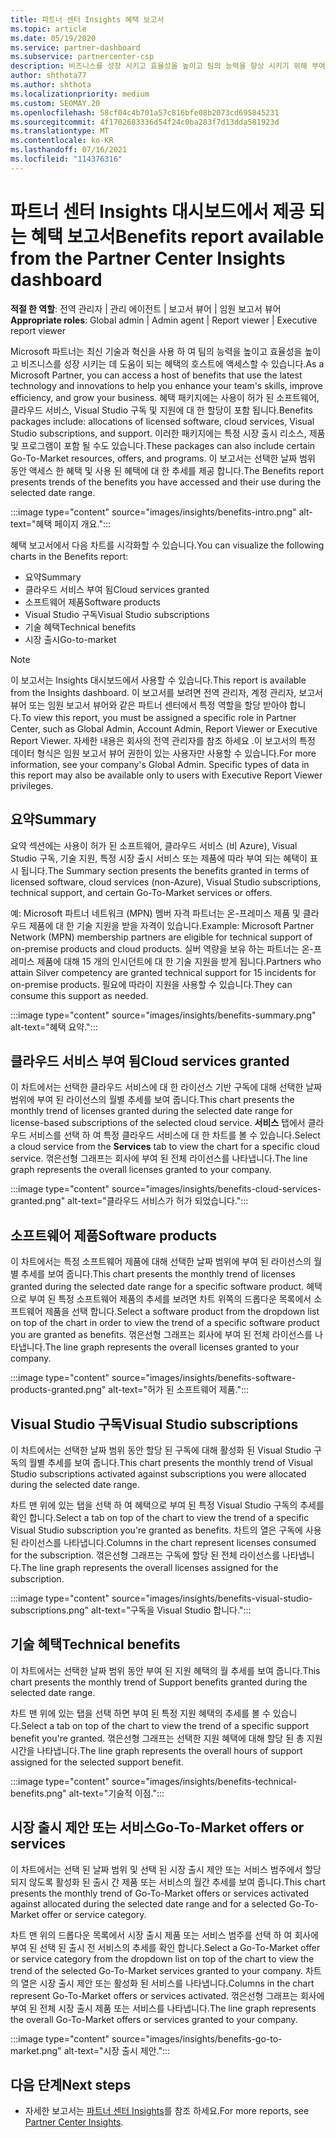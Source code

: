 ```yaml
---
title: 파트너 센터 Insights 혜택 보고서
ms.topic: article
ms.date: 05/19/2020
ms.service: partner-dashboard
ms.subservice: partnercenter-csp
description: 비즈니스를 성장 시키고 효율성을 높이고 팀의 능력을 향상 시키기 위해 부여 된 Microsoft 파트너 혜택의 유형을 확인 하세요.
author: shthota77
ms.author: shthota
ms.localizationpriority: medium
ms.custom: SEOMAY.20
ms.openlocfilehash: 58cf04c4b701a57c816bfe08b2073cd695845231
ms.sourcegitcommit: 4f1702683336d54f24c0ba283f7d13dda581923d
ms.translationtype: MT
ms.contentlocale: ko-KR
ms.lasthandoff: 07/16/2021
ms.locfileid: "114376316"
---
```

# <a name="benefits-report-available-from-the-partner-center-insights-dashboard"></a><span data-ttu-id="cd98c-103">파트너 센터 Insights 대시보드에서 제공 되는 혜택 보고서</span><span class="sxs-lookup"><span data-stu-id="cd98c-103">Benefits report available from the Partner Center Insights dashboard</span></span>

<span data-ttu-id="cd98c-104">**적절 한 역할**: 전역 관리자 | 관리 에이전트 | 보고서 뷰어 | 임원 보고서 뷰어</span><span class="sxs-lookup"><span data-stu-id="cd98c-104">**Appropriate roles**: Global admin | Admin agent | Report viewer | Executive report viewer</span></span>

<span data-ttu-id="cd98c-105">Microsoft 파트너는 최신 기술과 혁신을 사용 하 여 팀의 능력을 높이고 효율성을 높이고 비즈니스를 성장 시키는 데 도움이 되는 혜택의 호스트에 액세스할 수 있습니다.</span><span class="sxs-lookup"><span data-stu-id="cd98c-105">As a Microsoft Partner, you can access a host of benefits that use the latest technology and innovations to help you enhance your team's skills, improve efficiency, and grow your business.</span></span> <span data-ttu-id="cd98c-106">혜택 패키지에는 사용이 허가 된 소프트웨어, 클라우드 서비스, Visual Studio 구독 및 지원에 대 한 할당이 포함 됩니다.</span><span class="sxs-lookup"><span data-stu-id="cd98c-106">Benefits packages include: allocations of licensed software, cloud services, Visual Studio subscriptions, and support.</span></span> <span data-ttu-id="cd98c-107">이러한 패키지에는 특정 시장 출시 리소스, 제품 및 프로그램이 포함 될 수도 있습니다.</span><span class="sxs-lookup"><span data-stu-id="cd98c-107">These packages can also include certain Go-To-Market resources, offers, and programs.</span></span> <span data-ttu-id="cd98c-108">이 보고서는 선택한 날짜 범위 동안 액세스 한 혜택 및 사용 된 혜택에 대 한 추세를 제공 합니다.</span><span class="sxs-lookup"><span data-stu-id="cd98c-108">The Benefits report presents trends of the benefits you have accessed and their use during the selected date range.</span></span>

:::image type="content" source="images/insights/benefits-intro.png" alt-text="혜택 페이지 개요.":::

<span data-ttu-id="cd98c-110">혜택 보고서에서 다음 차트를 시각화할 수 있습니다.</span><span class="sxs-lookup"><span data-stu-id="cd98c-110">You can visualize the following charts in the Benefits report:</span></span>

- <span data-ttu-id="cd98c-111">요약</span><span class="sxs-lookup"><span data-stu-id="cd98c-111">Summary</span></span>
- <span data-ttu-id="cd98c-112">클라우드 서비스 부여 됨</span><span class="sxs-lookup"><span data-stu-id="cd98c-112">Cloud services granted</span></span>
- <span data-ttu-id="cd98c-113">소프트웨어 제품</span><span class="sxs-lookup"><span data-stu-id="cd98c-113">Software products</span></span>
- <span data-ttu-id="cd98c-114">Visual Studio 구독</span><span class="sxs-lookup"><span data-stu-id="cd98c-114">Visual Studio subscriptions</span></span>
- <span data-ttu-id="cd98c-115">기술 혜택</span><span class="sxs-lookup"><span data-stu-id="cd98c-115">Technical benefits</span></span>
- <span data-ttu-id="cd98c-116">시장 출시</span><span class="sxs-lookup"><span data-stu-id="cd98c-116">Go-to-market</span></span>

 > [!NOTE]
 > <span data-ttu-id="cd98c-117">이 보고서는 Insights 대시보드에서 사용할 수 있습니다.</span><span class="sxs-lookup"><span data-stu-id="cd98c-117">This report is available from the Insights dashboard.</span></span> <span data-ttu-id="cd98c-118">이 보고서를 보려면 전역 관리자, 계정 관리자, 보고서 뷰어 또는 임원 보고서 뷰어와 같은 파트너 센터에서 특정 역할을 할당 받아야 합니다.</span><span class="sxs-lookup"><span data-stu-id="cd98c-118">To view this report, you must be assigned a specific role in Partner Center, such as Global Admin, Account Admin, Report Viewer or Executive Report Viewer.</span></span> <span data-ttu-id="cd98c-119">자세한 내용은 회사의 전역 관리자를 참조 하세요 .이 보고서의 특정 데이터 형식은 임원 보고서 뷰어 권한이 있는 사용자만 사용할 수 있습니다.</span><span class="sxs-lookup"><span data-stu-id="cd98c-119">For more information, see your company's Global Admin. Specific types of data in this report may also be available only to users with Executive Report Viewer privileges.</span></span>

## <a name="summary"></a><span data-ttu-id="cd98c-120">요약</span><span class="sxs-lookup"><span data-stu-id="cd98c-120">Summary</span></span>

<span data-ttu-id="cd98c-121">요약 섹션에는 사용이 허가 된 소프트웨어, 클라우드 서비스 (비 Azure), Visual Studio 구독, 기술 지원, 특정 시장 출시 서비스 또는 제품에 따라 부여 되는 혜택이 표시 됩니다.</span><span class="sxs-lookup"><span data-stu-id="cd98c-121">The Summary section presents the benefits granted in terms of licensed software, cloud services (non-Azure), Visual Studio subscriptions, technical support, and certain Go-To-Market services or offers.</span></span>

<span data-ttu-id="cd98c-122">예: Microsoft 파트너 네트워크 (MPN) 멤버 자격 파트너는 온-프레미스 제품 및 클라우드 제품에 대 한 기술 지원을 받을 자격이 있습니다.</span><span class="sxs-lookup"><span data-stu-id="cd98c-122">Example: Microsoft Partner Network (MPN) membership partners are eligible for technical support of on-premise products and cloud products.</span></span> <span data-ttu-id="cd98c-123">실버 역량을 보유 하는 파트너는 온-프레미스 제품에 대해 15 개의 인시던트에 대 한 기술 지원을 받게 됩니다.</span><span class="sxs-lookup"><span data-stu-id="cd98c-123">Partners who attain Silver competency are granted technical support for 15 incidents for on-premise products.</span></span> <span data-ttu-id="cd98c-124">필요에 따라이 지원을 사용할 수 있습니다.</span><span class="sxs-lookup"><span data-stu-id="cd98c-124">They can consume this support as needed.</span></span> 

:::image type="content" source="images/insights/benefits-summary.png" alt-text="혜택 요약.":::

## <a name="cloud-services-granted"></a><span data-ttu-id="cd98c-126">클라우드 서비스 부여 됨</span><span class="sxs-lookup"><span data-stu-id="cd98c-126">Cloud services granted</span></span>

<span data-ttu-id="cd98c-127">이 차트에서는 선택한 클라우드 서비스에 대 한 라이선스 기반 구독에 대해 선택한 날짜 범위에 부여 된 라이선스의 월별 추세를 보여 줍니다.</span><span class="sxs-lookup"><span data-stu-id="cd98c-127">This chart presents the monthly trend of licenses granted during the selected date range for license-based subscriptions of the selected cloud service.</span></span>
<span data-ttu-id="cd98c-128">**서비스** 탭에서 클라우드 서비스를 선택 하 여 특정 클라우드 서비스에 대 한 차트를 볼 수 있습니다.</span><span class="sxs-lookup"><span data-stu-id="cd98c-128">Select a cloud service from the **Services** tab to view the chart for a specific cloud service.</span></span> <span data-ttu-id="cd98c-129">꺾은선형 그래프는 회사에 부여 된 전체 라이선스를 나타냅니다.</span><span class="sxs-lookup"><span data-stu-id="cd98c-129">The line graph represents the overall licenses granted to your company.</span></span>

:::image type="content" source="images/insights/benefits-cloud-services-granted.png" alt-text="클라우드 서비스가 허가 되었습니다.":::

## <a name="software-products"></a><span data-ttu-id="cd98c-131">소프트웨어 제품</span><span class="sxs-lookup"><span data-stu-id="cd98c-131">Software products</span></span>

<span data-ttu-id="cd98c-132">이 차트에서는 특정 소프트웨어 제품에 대해 선택한 날짜 범위에 부여 된 라이선스의 월별 추세를 보여 줍니다.</span><span class="sxs-lookup"><span data-stu-id="cd98c-132">This chart presents the monthly trend of licenses granted during the selected date range for a specific software product.</span></span> <span data-ttu-id="cd98c-133">혜택으로 부여 된 특정 소프트웨어 제품의 추세를 보려면 차트 위쪽의 드롭다운 목록에서 소프트웨어 제품을 선택 합니다.</span><span class="sxs-lookup"><span data-stu-id="cd98c-133">Select a software product from the dropdown list on top of the chart in order to view the trend of a specific software product you are granted as benefits.</span></span> <span data-ttu-id="cd98c-134">꺾은선형 그래프는 회사에 부여 된 전체 라이선스를 나타냅니다.</span><span class="sxs-lookup"><span data-stu-id="cd98c-134">The line graph represents the overall licenses granted to your company.</span></span>

:::image type="content" source="images/insights/benefits-software-products-granted.png" alt-text="허가 된 소프트웨어 제품.":::

## <a name="visual-studio-subscriptions"></a><span data-ttu-id="cd98c-136">Visual Studio 구독</span><span class="sxs-lookup"><span data-stu-id="cd98c-136">Visual Studio subscriptions</span></span>

<span data-ttu-id="cd98c-137">이 차트에서는 선택한 날짜 범위 동안 할당 된 구독에 대해 활성화 된 Visual Studio 구독의 월별 추세를 보여 줍니다.</span><span class="sxs-lookup"><span data-stu-id="cd98c-137">This chart presents the monthly trend of Visual Studio subscriptions activated against subscriptions you were allocated during the selected date range.</span></span>

<span data-ttu-id="cd98c-138">차트 맨 위에 있는 탭을 선택 하 여 혜택으로 부여 된 특정 Visual Studio 구독의 추세를 확인 합니다.</span><span class="sxs-lookup"><span data-stu-id="cd98c-138">Select a tab on top of the chart to view the trend of a specific Visual Studio subscription you're granted as benefits.</span></span> <span data-ttu-id="cd98c-139">차트의 열은 구독에 사용 된 라이선스를 나타냅니다.</span><span class="sxs-lookup"><span data-stu-id="cd98c-139">Columns in the chart represent licenses consumed for the subscription.</span></span> <span data-ttu-id="cd98c-140">꺾은선형 그래프는 구독에 할당 된 전체 라이선스를 나타냅니다.</span><span class="sxs-lookup"><span data-stu-id="cd98c-140">The line graph represents the overall licenses assigned for the subscription.</span></span>

:::image type="content" source="images/insights/benefits-visual-studio-subscriptions.png" alt-text="구독을 Visual Studio 합니다.":::

## <a name="technical-benefits"></a><span data-ttu-id="cd98c-142">기술 혜택</span><span class="sxs-lookup"><span data-stu-id="cd98c-142">Technical benefits</span></span>

<span data-ttu-id="cd98c-143">이 차트에서는 선택한 날짜 범위 동안 부여 된 지원 혜택의 월 추세를 보여 줍니다.</span><span class="sxs-lookup"><span data-stu-id="cd98c-143">This chart presents the monthly trend of Support benefits granted during the selected date range.</span></span>

<span data-ttu-id="cd98c-144">차트 맨 위에 있는 탭을 선택 하면 부여 된 특정 지원 혜택의 추세를 볼 수 있습니다.</span><span class="sxs-lookup"><span data-stu-id="cd98c-144">Select a tab on top of the chart to view the trend of a specific support benefit you're granted.</span></span> <span data-ttu-id="cd98c-145">꺾은선형 그래프는 선택한 지원 혜택에 대해 할당 된 총 지원 시간을 나타냅니다.</span><span class="sxs-lookup"><span data-stu-id="cd98c-145">The line graph represents the overall hours of support assigned for the selected support benefit.</span></span>

:::image type="content" source="images/insights/benefits-technical-benefits.png" alt-text="기술적 이점.":::

## <a name="go-to-market-offers-or-services"></a><span data-ttu-id="cd98c-147">시장 출시 제안 또는 서비스</span><span class="sxs-lookup"><span data-stu-id="cd98c-147">Go-To-Market offers or services</span></span>

<span data-ttu-id="cd98c-148">이 차트에서는 선택 된 날짜 범위 및 선택 된 시장 출시 제안 또는 서비스 범주에서 할당 되지 않도록 활성화 된 출시 간 제품 또는 서비스의 월간 추세를 보여 줍니다.</span><span class="sxs-lookup"><span data-stu-id="cd98c-148">This chart presents the monthly trend of Go-To-Market offers or services activated against allocated during the selected date range and for a selected Go-To-Market offer or service category.</span></span>

<span data-ttu-id="cd98c-149">차트 맨 위의 드롭다운 목록에서 시장 출시 제품 또는 서비스 범주를 선택 하 여 회사에 부여 된 선택 된 출시 전 서비스의 추세를 확인 합니다.</span><span class="sxs-lookup"><span data-stu-id="cd98c-149">Select a Go-To-Market offer or service category from the dropdown list on top of the chart to view the trend of the selected Go-To-Market services granted to your company.</span></span> <span data-ttu-id="cd98c-150">차트의 열은 시장 출시 제안 또는 활성화 된 서비스를 나타냅니다.</span><span class="sxs-lookup"><span data-stu-id="cd98c-150">Columns in the chart represent Go-To-Market offers or services activated.</span></span> <span data-ttu-id="cd98c-151">꺾은선형 그래프는 회사에 부여 된 전체 시장 출시 제품 또는 서비스를 나타냅니다.</span><span class="sxs-lookup"><span data-stu-id="cd98c-151">The line graph represents the overall Go-To-Market offers or services granted to your company.</span></span>

:::image type="content" source="images/insights/benefits-go-to-market.png" alt-text="시장 출시 제안.":::

## <a name="next-steps"></a><span data-ttu-id="cd98c-153">다음 단계</span><span class="sxs-lookup"><span data-stu-id="cd98c-153">Next steps</span></span>

- <span data-ttu-id="cd98c-154">자세한 보고서는 [파트너 센터 Insights](partner-center-insights.md)를 참조 하세요.</span><span class="sxs-lookup"><span data-stu-id="cd98c-154">For more reports, see [Partner Center Insights](partner-center-insights.md).</span></span>
